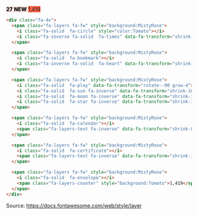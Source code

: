<div class="fa-4x">
  <span class="fa-layers fa-fw" style="background:MistyRose">
    <i class="fa-solid  fa-circle" style="color:Tomato"></i>
    <i class="fa-inverse fa-solid  fa-times" data-fa-transform="shrink-6"></i>
  </span>

  <span class="fa-layers fa-fw" style="background:MistyRose">
    <i class="fa-solid  fa-bookmark"></i>
    <i class="fa-inverse fa-solid  fa-heart" data-fa-transform="shrink-10 up-2" style="color:Tomato"></i>
  </span>

  <span class="fa-layers fa-fw" style="background:MistyRose">
    <i class="fa-solid  fa-play" data-fa-transform="rotate--90 grow-4"></i>
    <i class="fa-solid  fa-sun fa-inverse" data-fa-transform="shrink-10 up-2"></i>
    <i class="fa-solid  fa-moon fa-inverse" data-fa-transform="shrink-11 down-4.2 left-4"></i>
    <i class="fa-solid  fa-star fa-inverse" data-fa-transform="shrink-11 down-4.2 right-4"></i>
  </span>

  <span class="fa-layers fa-fw" style="background:MistyRose">
    <i class="fa-solid  fa-calendar"></i>
    <span class="fa-layers-text fa-inverse" data-fa-transform="shrink-8 down-3" style="font-weight:900">27</span>
  </span>

  <span class="fa-layers fa-fw" style="background:MistyRose">
    <i class="fa-solid  fa-certificate"></i>
    <span class="fa-layers-text fa-inverse" data-fa-transform="shrink-11.5 rotate--30" style="font-weight:900">NEW</span>
  </span>

  <span class="fa-layers fa-fw" style="background:MistyRose">
    <i class="fa-solid  fa-envelope"></i>
    <span class="fa-layers-counter" style="background:Tomato">1,419</span>
  </span>
</div>

```HTML
<div class="fa-4x">
  <span class="fa-layers fa-fw" style="background:MistyRose">
    <i class="fa-solid  fa-circle" style="color:Tomato"></i>
    <i class="fa-inverse fa-solid  fa-times" data-fa-transform="shrink-6"></i>
  </span>

  <span class="fa-layers fa-fw" style="background:MistyRose">
    <i class="fa-solid  fa-bookmark"></i>
    <i class="fa-inverse fa-solid  fa-heart" data-fa-transform="shrink-10 up-2" style="color:Tomato"></i>
  </span>

  <span class="fa-layers fa-fw" style="background:MistyRose">
    <i class="fa-solid  fa-play" data-fa-transform="rotate--90 grow-4"></i>
    <i class="fa-solid  fa-sun fa-inverse" data-fa-transform="shrink-10 up-2"></i>
    <i class="fa-solid  fa-moon fa-inverse" data-fa-transform="shrink-11 down-4.2 left-4"></i>
    <i class="fa-solid  fa-star fa-inverse" data-fa-transform="shrink-11 down-4.2 right-4"></i>
  </span>

  <span class="fa-layers fa-fw" style="background:MistyRose">
    <i class="fa-solid  fa-calendar"></i>
    <span class="fa-layers-text fa-inverse" data-fa-transform="shrink-8 down-3" style="font-weight:900">27</span>
  </span>

  <span class="fa-layers fa-fw" style="background:MistyRose">
    <i class="fa-solid  fa-certificate"></i>
    <span class="fa-layers-text fa-inverse" data-fa-transform="shrink-11.5 rotate--30" style="font-weight:900">NEW</span>
  </span>

  <span class="fa-layers fa-fw" style="background:MistyRose">
    <i class="fa-solid  fa-envelope"></i>
    <span class="fa-layers-counter" style="background:Tomato">1,419</span>
  </span>
</div>
```
Source: https://docs.fontawesome.com/web/style/layer

